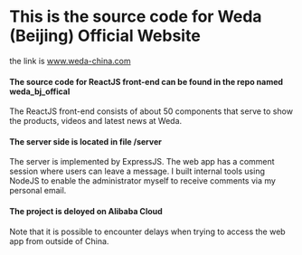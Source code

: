 # This is the source code for Weda (Beijing) Official Website

the link is www.weda-china.com


#### The source code for ReactJS front-end can be found in the repo named weda_bj_offical 

The ReactJS front-end consists of about 50 components that serve to show the products, videos and latest news at Weda. 


#### The server side is located in file /server

The server is implemented by ExpressJS. The web app has a comment session where users can leave a message. I built internal tools using NodeJS to enable the administrator myself to receive comments via my personal email. 

#### The project is deloyed on Alibaba Cloud

Note that it is possible to encounter delays when trying to access the web app from outside of China.

